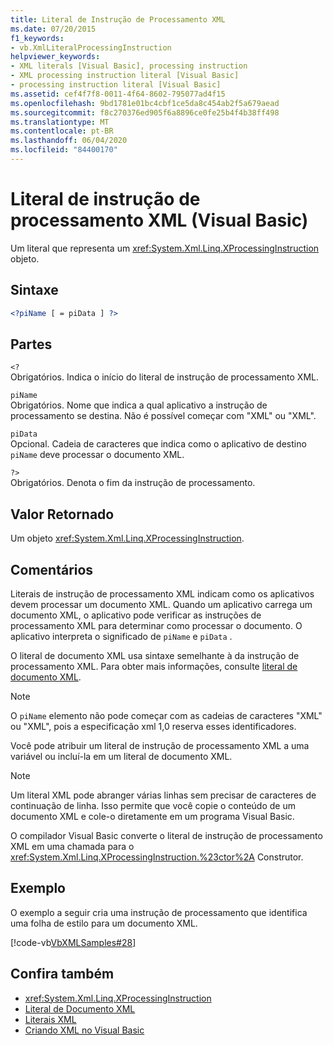 ```yaml
---
title: Literal de Instrução de Processamento XML
ms.date: 07/20/2015
f1_keywords:
- vb.XmlLiteralProcessingInstruction
helpviewer_keywords:
- XML literals [Visual Basic], processing instruction
- XML processing instruction literal [Visual Basic]
- processing instruction literal [Visual Basic]
ms.assetid: cef4f7f8-0011-4f64-8602-795077ad4f15
ms.openlocfilehash: 9bd1781e01bc4cbf1ce5da8c454ab2f5a679aead
ms.sourcegitcommit: f8c270376ed905f6a8896ce0fe25b4f4b38ff498
ms.translationtype: MT
ms.contentlocale: pt-BR
ms.lasthandoff: 06/04/2020
ms.locfileid: "84400170"
---
```

# <a name="xml-processing-instruction-literal-visual-basic"></a>Literal de instrução de processamento XML (Visual Basic)
Um literal que representa um <xref:System.Xml.Linq.XProcessingInstruction> objeto.  
  
## <a name="syntax"></a>Sintaxe  
  
```xml  
<?piName [ = piData ] ?>  
```  
  
## <a name="parts"></a>Partes  
 `<?`  
 Obrigatórios. Indica o início do literal de instrução de processamento XML.  
  
 `piName`  
 Obrigatórios. Nome que indica a qual aplicativo a instrução de processamento se destina. Não é possível começar com "XML" ou "XML".  
  
 `piData`  
 Opcional. Cadeia de caracteres que indica como o aplicativo de destino `piName` deve processar o documento XML.  
  
 `?>`  
 Obrigatórios. Denota o fim da instrução de processamento.  
  
## <a name="return-value"></a>Valor Retornado  
 Um objeto <xref:System.Xml.Linq.XProcessingInstruction>.  
  
## <a name="remarks"></a>Comentários  
 Literais de instrução de processamento XML indicam como os aplicativos devem processar um documento XML. Quando um aplicativo carrega um documento XML, o aplicativo pode verificar as instruções de processamento XML para determinar como processar o documento. O aplicativo interpreta o significado de `piName` e `piData` .  
  
 O literal de documento XML usa sintaxe semelhante à da instrução de processamento XML. Para obter mais informações, consulte [literal de documento XML](xml-document-literal.md).  
  
> [!NOTE]
> O `piName` elemento não pode começar com as cadeias de caracteres "XML" ou "XML", pois a especificação xml 1,0 reserva esses identificadores.  
  
 Você pode atribuir um literal de instrução de processamento XML a uma variável ou incluí-la em um literal de documento XML.  
  
> [!NOTE]
> Um literal XML pode abranger várias linhas sem precisar de caracteres de continuação de linha. Isso permite que você copie o conteúdo de um documento XML e cole-o diretamente em um programa Visual Basic.  
  
 O compilador Visual Basic converte o literal de instrução de processamento XML em uma chamada para o <xref:System.Xml.Linq.XProcessingInstruction.%23ctor%2A> Construtor.  
  
## <a name="example"></a>Exemplo  
 O exemplo a seguir cria uma instrução de processamento que identifica uma folha de estilo para um documento XML.  
  
 [!code-vb[VbXMLSamples#28](~/samples/snippets/visualbasic/VS_Snippets_VBCSharp/VbXMLSamples/VB/XMLSamples13.vb#28)]  
  
## <a name="see-also"></a>Confira também

- <xref:System.Xml.Linq.XProcessingInstruction>
- [Literal de Documento XML](xml-document-literal.md)
- [Literais XML](index.md)
- [Criando XML no Visual Basic](../../programming-guide/language-features/xml/creating-xml.md)
